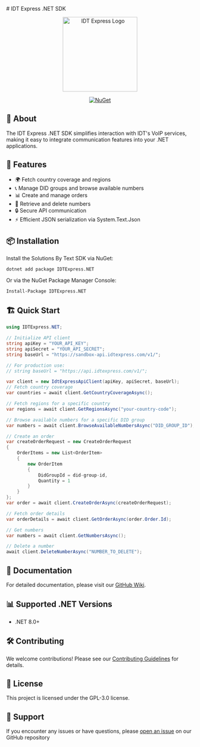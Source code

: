 ﻿﻿# IDT Express .NET SDK

<p align="center">
  <a href="https://www.idtexpress.com/"><img src="https://docs.idtexpress.com/images/theme/logo-idtpro-aggregator-glow-94464ec3.png" alt="IDT Express Logo" width="200"/></a>
</p>

<p align="center">
  <a href="https://www.nuget.org/packages/IDTExpress.NET"><img src="https://img.shields.io/nuget/v/IDTExpress.NET.svg" alt="NuGet"></a>
</p>

## 📱 About

The IDT Express .NET SDK simplifies interaction with IDT's VoIP services, making it easy to integrate communication features into your .NET applications.

## 🚀 Features

- 🌍 Fetch country coverage and regions
- 📞 Manage DID groups and browse available numbers
- 📊 Create and manage orders
- 🔢 Retrieve and delete numbers
- 🔒 Secure API communication
- ⚡ Efficient JSON serialization via System.Text.Json

## 📦 Installation

Install the Solutions By Text SDK via NuGet:

    dotnet add package IDTExpress.NET

Or via the NuGet Package Manager Console:

    Install-Package IDTExpress.NET

## 🏗 Quick Start

```csharp
using IDTExpress.NET;

// Initialize API client
string apiKey = "YOUR_API_KEY";
string apiSecret = "YOUR_API_SECRET";
string baseUrl = "https://sandbox-api.idtexpress.com/v1/";

// For production use:
// string baseUrl = "https://api.idtexpress.com/v1/";

var client = new IdtExpressApiClient(apiKey, apiSecret, baseUrl);
// Fetch country coverage
var countries = await client.GetCountryCoverageAsync();

// Fetch regions for a specific country
var regions = await client.GetRegionsAsync("your-country-code");

// Browse available numbers for a specific DID group
var numbers = await client.BrowseAvailableNumbersAsync("DID_GROUP_ID");

// Create an order
var createOrderRequest = new CreateOrderRequest
{
    OrderItems = new List<OrderItem>
    {
        new OrderItem
        {
            DidGroupId = did-group-id,
            Quantity = 1
        }
    }
};
var order = await client.CreateOrderAsync(createOrderRequest);

// Fetch order details
var orderDetails = await client.GetOrderAsync(order.Order.Id);

// Get numbers
var numbers = await client.GetNumbersAsync();

// Delete a number
await client.DeleteNumberAsync("NUMBER_TO_DELETE");
```

## 📘 Documentation

For detailed documentation, please visit our [GitHub Wiki](https://github.com/Spire-Recovery-Solutions/IDTExpress.NET/wiki).

## 📊 Supported .NET Versions

- .NET 8.0+

## 🛠 Contributing

We welcome contributions! Please see our [Contributing Guidelines](CONTRIBUTING.md) for details.

## 📄 License

This project is licensed under the GPL-3.0 license.

## 🤝 Support

If you encounter any issues or have questions, please [open an issue](https://github.com/Spire-Recovery-Solutions/IDTExpress.NET/issues) on our GitHub repository